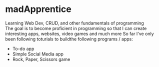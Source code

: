 # madApprentice
Learning Web Dev, CRUD, and other fundamentals of programming  
The goal is to become proficient in programming so that I can create interesting apps, websites, video games and much more
So far I've only been following toturials to buildthe following programs / apps:
- To-do app
- Simple Social Media app 
- Rock, Paper, Scissors game
